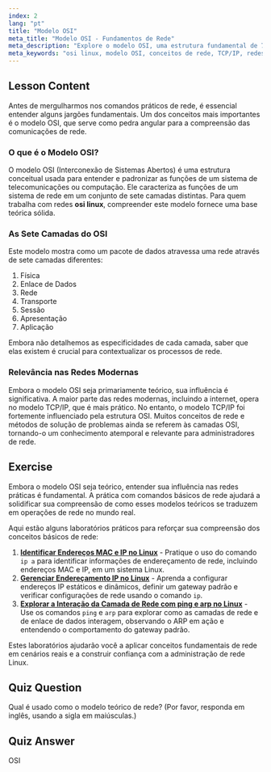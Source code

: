 ```yaml
---
index: 2
lang: "pt"
title: "Modelo OSI"
meta_title: "Modelo OSI - Fundamentos de Rede"
meta_description: "Explore o modelo OSI, uma estrutura fundamental de 7 camadas para redes. Saiba como este conceito teórico influencia o modelo TCP/IP e sua importância no mundo das redes OSI Linux."
meta_keywords: "osi linux, modelo OSI, conceitos de rede, TCP/IP, redes Linux, camadas de rede, modelo teórico, modelo de 7 camadas"
---
```


## Lesson Content

Antes de mergulharmos nos comandos práticos de rede, é essencial entender alguns jargões fundamentais. Um dos conceitos mais importantes é o modelo OSI, que serve como pedra angular para a compreensão das comunicações de rede.

### O que é o Modelo OSI?

O modelo OSI (Interconexão de Sistemas Abertos) é uma estrutura conceitual usada para entender e padronizar as funções de um sistema de telecomunicações ou computação. Ele caracteriza as funções de um sistema de rede em um conjunto de sete camadas distintas. Para quem trabalha com redes **osi linux**, compreender este modelo fornece uma base teórica sólida.

### As Sete Camadas do OSI

Este modelo mostra como um pacote de dados atravessa uma rede através de sete camadas diferentes:

1. Física
2. Enlace de Dados
3. Rede
4. Transporte
5. Sessão
6. Apresentação
7. Aplicação

Embora não detalhemos as especificidades de cada camada, saber que elas existem é crucial para contextualizar os processos de rede.

### Relevância nas Redes Modernas

Embora o modelo OSI seja primariamente teórico, sua influência é significativa. A maior parte das redes modernas, incluindo a internet, opera no modelo TCP/IP, que é mais prático. No entanto, o modelo TCP/IP foi fortemente influenciado pela estrutura OSI. Muitos conceitos de rede e métodos de solução de problemas ainda se referem às camadas OSI, tornando-o um conhecimento atemporal e relevante para administradores de rede.

## Exercise

Embora o modelo OSI seja teórico, entender sua influência nas redes práticas é fundamental. A prática com comandos básicos de rede ajudará a solidificar sua compreensão de como esses modelos teóricos se traduzem em operações de rede no mundo real.

Aqui estão alguns laboratórios práticos para reforçar sua compreensão dos conceitos básicos de rede:

1. **[Identificar Endereços MAC e IP no Linux](https://labex.io/pt/labs/comptia-identify-mac-and-ip-addresses-in-linux-592731)** - Pratique o uso do comando `ip a` para identificar informações de endereçamento de rede, incluindo endereços MAC e IP, em um sistema Linux.
2. **[Gerenciar Endereçamento IP no Linux](https://labex.io/pt/labs/comptia-manage-ip-addressing-in-linux-592736)** - Aprenda a configurar endereços IP estáticos e dinâmicos, definir um gateway padrão e verificar configurações de rede usando o comando `ip`.
3. **[Explorar a Interação da Camada de Rede com ping e arp no Linux](https://labex.io/pt/labs/comptia-explore-network-layer-interaction-with-ping-and-arp-in-linux-592746)** - Use os comandos `ping` e `arp` para explorar como as camadas de rede e de enlace de dados interagem, observando o ARP em ação e entendendo o comportamento do gateway padrão.

Estes laboratórios ajudarão você a aplicar conceitos fundamentais de rede em cenários reais e a construir confiança com a administração de rede Linux.

## Quiz Question

Qual é usado como o modelo teórico de rede? (Por favor, responda em inglês, usando a sigla em maiúsculas.)

## Quiz Answer

OSI
